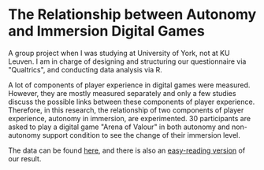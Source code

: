 # The Relationship between Autonomy and Immersion Digital Games

A group project when I was studying at University of York, not at KU Leuven. I am in charge of designing and structuring our questionnaire via "Qualtrics", and conducting data analysis via R.

A lot of components of player experience in digital games were measured. However, they are mostly measured separately and only a few studies discuss the possible links between these components of player experience. Therefore, in this research, the relationship of two components of player experience, autonomy in immersion, are experimented. 30 participants are asked to play a digital game "Arena of Valour" in both autonomy and non-autonomy support condition to see the change of their immersion level.

The data can be found [here](https://github.com/dodopianist/Data_Analysis/blob/main/Gaming%20HCI%20research/Group%202%20Data.csv), and there is also an [easy-reading version](https://dodopianist.wixsite.com/chinghankuo/ux-research-project-digital-games) of our result.